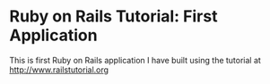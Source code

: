 # Ruby on Rails Tutorial: First Application

This is first Ruby on Rails application I have built using the tutorial at http://www.railstutorial.org